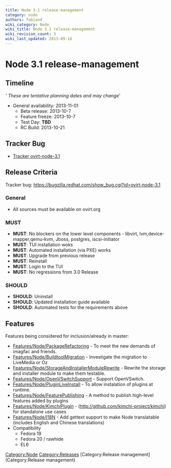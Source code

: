 ```yaml
---
title: Node 3.1 release-management
category: node
authors: fabiand
wiki_category: Node
wiki_title: Node 3.1 release-management
wiki_revision_count: 5
wiki_last_updated: 2013-09-16
---
```


# Node 3.1 release-management

## Timeline

*' These are tentative planning dates and may change*'

*   General availability: 2013-11-01
    -   Beta release: 2013-10-7
    -   Feature freeze: 2013-10-7
    -   Test Day: **TBD**
    -   RC Build: 2013-10-21

## Tracker Bug

*   [Tracker ovirt-node-3.1](https://bugzilla.redhat.com/show_bug.cgi?id=ovirt-node-3.1)

## Release Criteria

Tracker bug: <https://bugzilla.redhat.com/show_bug.cgi?id=ovirt-node-3.1>

### General

*   All sources must be available on ovirt.org

### MUST

*   **MUST**: No blockers on the lower level components - libvirt, lvm,device-mapper,qemu-kvm, Jboss, postgres, iscsi-initiator
*   **MUST**: TUI installation woks
*   **MUST**: Automated installation (via PXE) works
*   **MUST**: Upgrade from previous release
*   **MUST**: Reinstall
*   **MUST**: Login to the TUI
*   **MUST**: No regressions from 3.0 Release

### SHOULD

*   **SHOULD**: Uninstall
*   **SHOULD**: Updated installation guide available
*   **SHOULD**: Automated tests for the requirements above

## Features

Features being considered for inclusion/already in master:

*   [Features/Node/PackageRefactoring](Features/Node/PackageRefactoring) - To meet the new demands of imagfac and friends.
*   [Features/Node/BuildtoolMigration](Features/Node/BuildtoolMigration) - Investigate the migration to LiveMedia or Oz
*   [Features/Node/StorageAndInstallerModuleRewrite](Features/Node/StorageAndInstallerModuleRewrite) - Rewrite the storage and installer module to make them testable.
*   [Features/Node/OpenVSwitchSupport](Features/Node/OpenVSwitchSupport) - Support OpenVSwitch.
*   [Features/Node/PluginLiveInstall](Features/Node/PluginLiveInstall) - To allow instalation of plugins at runtime.
*   [Features/Node/FeaturePublishing](Features/Node/FeaturePublishing) - A method to publish high-level features added by plugins
*   [Features/Node/KimchiPlugin](Features/Node/KimchiPlugin) - (http://github.com/kimchi-project/kimchi) for standalone use cases
*   [Features/Node/I18N](Features/Node/I18N) - Add gettext support to make Node translatable (includes English and Chinese translations)
*   Compatibility
    -   Fedora 19
    -   Fedora 20 / rawhide
    -   EL6

<Category:Node> <Category:Releases> [Category:Release management](Category:Release management)
